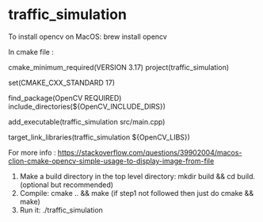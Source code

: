 # traffic_simulation

To install opencv on MacOS: 
brew install opencv

In cmake file : 

cmake_minimum_required(VERSION 3.17)
project(traffic_simulation)

set(CMAKE_CXX_STANDARD 17)

find_package(OpenCV REQUIRED)
include_directories(${OpenCV_INCLUDE_DIRS})

add_executable(traffic_simulation src/main.cpp)

target_link_libraries(traffic_simulation ${OpenCV_LIBS})


For more info : https://stackoverflow.com/questions/39902004/macos-clion-cmake-opencv-simple-usage-to-display-image-from-file

1. Make a build directory in the top level directory: mkdir build && cd build. (optional but recommended)
2. Compile: cmake .. && make (if step1 not followed then just do cmake && make)
3. Run it: ./traffic_simulation
